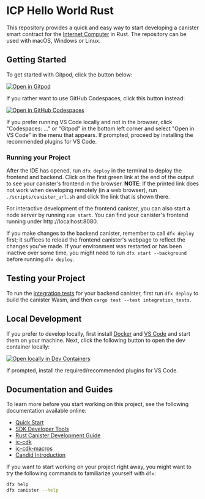 # ICP Hello World Rust

This repository provides a quick and easy way to start developing a canister smart contract for the [Internet Computer](https://internetcomputer.org/) in Rust.
The repository can be used with macOS, Windows or Linux.

## Getting Started

To get started with Gitpod, click the button below:

[![Open in Gitpod](https://gitpod.io/button/open-in-gitpod.svg)](https://gitpod.io/#https://github.com/dfinity/icp-hello-world-rust)

If you rather want to use GitHub Codespaces, click this button instead:

[![Open in GitHub Codespaces](https://github.com/codespaces/badge.svg)](https://codespaces.new/dfinity/icp-hello-world-rust?quickstart=1)

If you prefer running VS Code locally and not in the browser, click "Codespaces: ..." or "Gitpod" in the bottom left corner and select "Open in VS Code" in the menu that appears. 
If prompted, proceed by installing the recommended plugins for VS Code.

### Running your Project

After the IDE has opened, run `dfx deploy` in the terminal to deploy the frontend and backend. 
Click on the first green link at the end of the output to see your canister's frontend in the browser. 
**NOTE**: If the printed link does not work when developing remotely (in a web browser), run `./scripts/canister_url.sh` and click the link that is shown there.

For interactive development of the frontend canister, you can also start a node server by running `npm start`.
You can find your canister's frontend running under http://localhost:8080.

If you make changes to the backend canister, remember to call `dfx deploy` first; it suffices to reload the frontend canister's webpage to reflect the changes you've made.
If your environment was restarted or has been inactive over some time, you might need to run `dfx start --background` before running `dfx deploy`.

## Testing your Project

To run the [integration tests](/src/icp_hello_world_rust_backend/tests/integration_tests.rs#L18) for your backend canister, first run `dfx deploy` to build the canister Wasm, and then `cargo test --test integration_tests`. 

## Local Development

If you prefer to develop locally, first install [Docker](https://www.docker.com/get-started/) and [VS Code](https://code.visualstudio.com/) and start them on your machine.
Next, click the following button to open the dev container locally:

[![Open locally in Dev Containers](https://img.shields.io/static/v1?label=Dev%20Containers&message=Open&color=blue&logo=visualstudiocode)](https://vscode.dev/redirect?url=vscode://ms-vscode-remote.remote-containers/cloneInVolume?url=https://github.com/dfinity/icp-hello-world-rust)

If prompted, install the required/recommended plugins for VS Code.

## Documentation and Guides

To learn more before you start working on this project, see the following documentation available online:

- [Quick Start](https://internetcomputer.org/docs/current/developer-docs/setup/deploy-locally)
- [SDK Developer Tools](https://internetcomputer.org/docs/current/developer-docs/setup/install)
- [Rust Canister Development Guide](https://internetcomputer.org/docs/current/developer-docs/backend/rust/)
- [ic-cdk](https://docs.rs/ic-cdk)
- [ic-cdk-macros](https://docs.rs/ic-cdk-macros)
- [Candid Introduction](https://internetcomputer.org/docs/current/developer-docs/backend/candid/)

If you want to start working on your project right away, you might want to try the following commands to familiarize yourself with `dfx`:

```bash
dfx help
dfx canister --help
```
